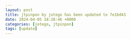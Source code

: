 ```yaml
---
layout: post
title: jtpinpon by jotego has been updated to 7e16d43
date: 2024-04-05 18:28:46 +0000
categories: [jotego, jtpinpon]
tags: [update]
---
```


